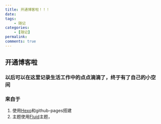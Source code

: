 ```yaml
---
title: 开通博客啦！！！
date: 
tags:
    - 随记
categories: 
    - [随记]
permalink: 
comments: true
---
```


## 开通博客啦

### 以后可以在这里记录生活工作中的点点滴滴了，终于有了自己的小空间

### 来自于

1. 使用[Hexo](https://hexo.io/)和github-pages搭建
2. 主题使用[Fluid](https://github.com/fluid-dev/hexo-theme-fluid)主题，
